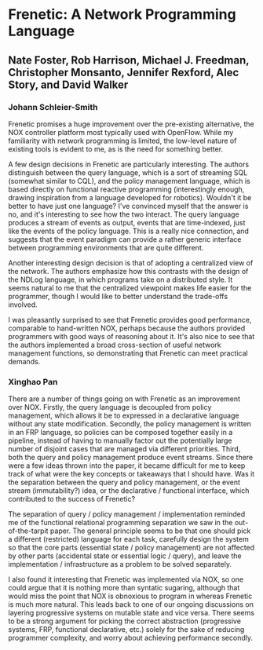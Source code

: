 # Frenetic: A Network Programming Language
## Nate Foster, Rob Harrison, Michael J. Freedman, Christopher Monsanto, Jennifer Rexford, Alec Story, and David Walker

### Johann Schleier-Smith

Frenetic promises a huge improvement over the pre-existing alternative, the NOX controller platform most typically used with OpenFlow. While my familiarity with network programming is limited, the low-level nature of existing tools is evident to me, as is the need for something better.

A few design decisions in Frenetic are particularly interesting. The authors distinguish between the query language, which is a sort of streaming SQL (somewhat similar to CQL), and the policy management language, which is based directly on functional reactive programming (interestingly enough, drawing inspiration from a language developed for robotics). Wouldn't it be better to have just one language? I've convinced myself that the answer is no, and it's interesting to see how the two interact. The query language produces a stream of events as output, events that are time-indexed, just like the events of the policy language. This is a really nice connection, and suggests that the event paradigm can provide a rather generic interface between programming environments that are quite different.

Another interesting design decision is that of adopting a centralized view of the network. The authors emphasize how this contrasts with the design of the NDLog language, in which programs take on a distributed style. It seems natural to me that the centralized viewpoint makes life easier for the programmer, though I would like to better understand the trade-offs involved.

I was pleasantly surprised to see that Frenetic provides good performance, comparable to hand-written NOX, perhaps because the authors provided programmers with good ways of reasoning about it. It's also nice to see that the authors implemented a broad cross-section of useful network management functions, so demonstrating that Frenetic can meet practical demands.


### Xinghao Pan

There are a number of things going on with Frenetic as an improvement over NOX.
Firstly, the query language is decoupled from policy management, which allows it be to expressed in a declarative language without any state modification.
Secondly, the policy management is written in an FRP language, so policies can be composed together easily in a pipeline, instead of having to manually factor out the potentially large number of disjoint cases that are managed via different priorities.
Third, both the query and policy management produce event streams.
Since there were a few ideas thrown into the paper, it became difficult for me to keep track of what were the key concepts or takeaways that I should have.
Was it the separation between the query and policy management, or the event stream (immutability?) idea, or the declarative / functional interface, which contributed to the success of Frenetic?

The separation of query / policy management / implementation reminded me of the functional relational programming separation we saw in the out-of-the-tarpit paper.
The general principle seems to be that one should pick a different (restricted) language for each task, carefully design the system so that the core parts (essential state / policy management) are not affected by other parts (accidental state or essential logic / query), and leave the implementation / infrastructure as a problem to be solved separately.

I also found it interesting that Frenetic was implemented via NOX, so one could argue that it is nothing more than syntatic sugaring, although that would miss the point that NOX is obnoxious to program in whereas Frenetic is much more natural.
This leads back to one of our ongoing discussions on layering progressive systems on mutable state and vice versa.
There seems to be a strong argument for picking the correct abstraction (progressive systems, FRP, functional declarative, etc.) solely for the sake of reducing programmer complexity, and worry about achieving performance secondly.
